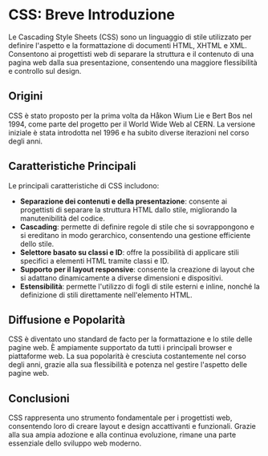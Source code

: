 <!-- @format -->

# CSS: Breve Introduzione

Le Cascading Style Sheets (CSS) sono un linguaggio di stile utilizzato per definire l'aspetto e la formattazione di documenti HTML, XHTML e XML. Consentono ai progettisti web di separare la struttura e il contenuto di una pagina web dalla sua presentazione, consentendo una maggiore flessibilità e controllo sul design.

## Origini

CSS è stato proposto per la prima volta da Håkon Wium Lie e Bert Bos nel 1994, come parte del progetto per il World Wide Web al CERN. La versione iniziale è stata introdotta nel 1996 e ha subito diverse iterazioni nel corso degli anni.

## Caratteristiche Principali

Le principali caratteristiche di CSS includono:

- **Separazione dei contenuti e della presentazione**: consente ai progettisti di separare la struttura HTML dallo stile, migliorando la manutenibilità del codice.
- **Cascading**: permette di definire regole di stile che si sovrappongono e si ereditano in modo gerarchico, consentendo una gestione efficiente dello stile.
- **Selettore basato su classi e ID**: offre la possibilità di applicare stili specifici a elementi HTML tramite classi e ID.
- **Supporto per il layout responsive**: consente la creazione di layout che si adattano dinamicamente a diverse dimensioni e dispositivi.
- **Estensibilità**: permette l'utilizzo di fogli di stile esterni e inline, nonché la definizione di stili direttamente nell'elemento HTML.

## Diffusione e Popolarità

CSS è diventato uno standard de facto per la formattazione e lo stile delle pagine web. È ampiamente supportato da tutti i principali browser e piattaforme web. La sua popolarità è cresciuta costantemente nel corso degli anni, grazie alla sua flessibilità e potenza nel gestire l'aspetto delle pagine web.

## Conclusioni

CSS rappresenta uno strumento fondamentale per i progettisti web, consentendo loro di creare layout e design accattivanti e funzionali. Grazie alla sua ampia adozione e alla continua evoluzione, rimane una parte essenziale dello sviluppo web moderno.

